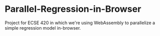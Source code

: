 # Parallel-Regression-in-Browser
Project for ECSE 420 in which we're using WebAssembly to parallelize a simple regression model in-browser.
